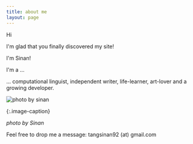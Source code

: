 ```yaml
---
title: about me
layout: page
---
```


Hi

I'm glad that you finally discovered my site!



I'm Sinan! 



I'm a ...

  … computational linguist, independent writer, life-learner, art-lover and a growing developer.

![photo by sinan](https://mmbiz.qpic.cn/mmbiz_jpg/ETsNbcnZdRy3icsicsf7bXCRFP7ocrtSexdUkNlQwHEGubHtavX6kgGSF0ibbiciapLQiaI7fqKgX7ZIRlCPeW3ggK0A/0?wx_fmt=jpeg)

{:.image-caption}

*photo by Sinan*

Feel free to drop me a message: tangsinan92 (at) gmail.com